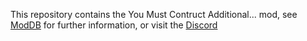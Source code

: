 This repository contains the You Must Contruct Additional... mod, see [ModDB](https://www.moddb.com/mods/you-must-construct-additional1) for further information, or visit the [Discord](https://discord.gg/maGHYC3cVk)
